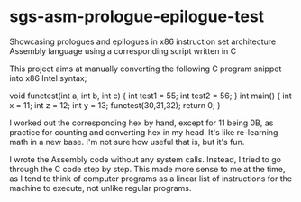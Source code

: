 # sgs-asm-prologue-epilogue-test
Showcasing prologues and epilogues in x86 instruction set architecture Assembly language using a corresponding script written in C

This project aims at manually converting the following C program snippet into x86 Intel syntax;

  void functest(int a, int b, int c) {
    int test1 = 55;
    int test2 = 56;
  }
  int main() {
    int x = 11;
    int z = 12;
    int y = 13;
    functest(30,31,32);
    return 0;
  }

I worked out the corresponding hex by hand, except for 11 being 0B, as practice for counting and converting hex in my head. It's like re-learning math in a new base. I'm not sure how useful that is, but it's fun.

I wrote the Assembly code without any system calls. Instead, I tried to go through the C code step by step.
This made more sense to me at the time, as I tend to think of computer programs as a linear list of instructions for the machine to execute, not unlike regular programs. 
